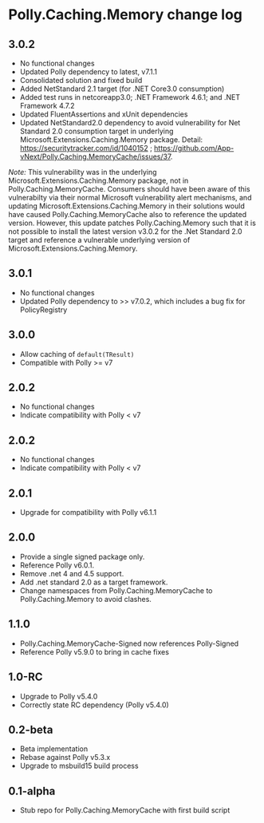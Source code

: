 # Polly.Caching.Memory change log

## 3.0.2
- No functional changes
- Updated Polly dependency to latest, v7.1.1
- Consolidated solution and fixed build
- Added NetStandard 2.1 target (for .NET Core3.0 consumption)
- Added test runs in netcoreapp3.0; .NET Framework 4.6.1; and .NET Framework 4.7.2
- Updated FluentAssertions and xUnit dependencies
- Updated NetStandard2.0 dependency to avoid vulnerability for Net Standard 2.0 consumption target in underlying Microsoft.Extensions.Caching.Memory package. Detail:  https://securitytracker.com/id/1040152 ;  https://github.com/App-vNext/Polly.Caching.MemoryCache/issues/37.

_Note:_ This vulnerability was in the underlying Microsoft.Extensions.Caching.Memory package, not in Polly.Caching.MemoryCache.  Consumers should have been aware of this vulnerabilty via their normal Microsoft vulnerability alert mechanisms, and updating Microsoft.Extensions.Caching.Memory in their solutions would have caused Polly.Caching.MemoryCache also to reference the updated version.  However, this update patches Polly.Caching.Memory such that it is not possible to install the latest version v3.0.2 for the .Net Standard 2.0 target and reference a vulnerable underlying version of Microsoft.Extensions.Caching.Memory.

## 3.0.1
- No functional changes
- Updated Polly dependency to &gt;> v7.0.2, which includes a bug fix for PolicyRegistry

## 3.0.0
- Allow caching of `default(TResult)`
- Compatible with Polly &gt;= v7

## 2.0.2
- No functional changes
- Indicate compatibility with Polly &lt; v7

## 2.0.2
- No functional changes
- Indicate compatibility with Polly &lt; v7

## 2.0.1
- Upgrade for compatibility with Polly v6.1.1

## 2.0.0
- Provide a single signed package only.
- Reference Polly v6.0.1.
- Remove .net 4 and 4.5 support. 
- Add .net standard 2.0 as a target framework.
- Change namespaces from Polly.Caching.MemoryCache to Polly.Caching.Memory to avoid clashes.

## 1.1.0

- Polly.Caching.MemoryCache-Signed now references Polly-Signed 
- Reference Polly v5.9.0 to bring in cache fixes

## 1.0-RC

- Upgrade to Polly v5.4.0
- Correctly state RC dependency (Polly v5.4.0)

## 0.2-beta

- Beta implementation
- Rebase against Polly v5.3.x
- Upgrade to msbuild15 build process 

## 0.1-alpha

- Stub repo for Polly.Caching.MemoryCache with first build script
